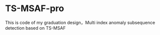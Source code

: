 # TS-MSAF-pro
This is code of my graduation design，Multi index anomaly subsequence detection based on TS-MSAF
